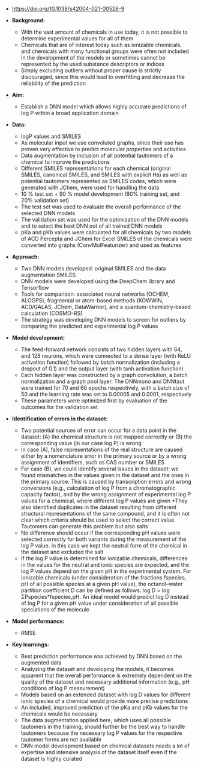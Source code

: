 * https://doi.org/10.1038/s42004-021-00528-9

* **Background:**
  * With the vast amount of chemicals in use today, it is not possible to determine experimental values for all of them
  * Chemicals that are of interest today such as ionizable chemicals, and chemicals with many functional groups were often not included in the development of the models or sometimes cannot be represented by the used substance descriptors or indices
  * Simply excluding outliers without proper cause is strictly discouraged, since this would lead to overfitting and decrease the reliability of the prediction

* **Aim:** 
  * Establish a DNN model which allows highly accurate predictions of log P within a broad application domain

* **Data:** 
  * logP values and SMILES
  * As molecular input we use convoluted graphs, since their use has proven very effective to predict molecular properties and activities
  * Data augmentation by inclusion of all potential tautomers of a chemical to improve the predictions
  * Different SMILES representations for each chemical (original SMILES, canonical SMILES, and SMILES with explicit Hs) as well as potential tautomers represented as SMILES codes, which were generated with JChem, were used for handling the data
  * 10 % test set + 90 % model development (80% training set, and 20% validation set)
  * The test set was used to evaluate the overall performance of the selected DNN models
  * The validation set was used for the optimization of the DNN models and to select the best DNN out of all trained DNN models
  * pKa and pKb values were calculated for all chemicals by two models of ACD Percepta and JChem for Excel SMILES of the chemicals were converted into graphs (ConvMolFeaturizer) and used as features

* **Approach:**
  * Two DNN models developed: original SMILES and the data augmentation SMILES
  * DNN models were developed using the DeepChem library and Tensorflow
  * Tools for comparison: associated neural networks (OCHEM, ALOGPS), fragmental or atom-based methods (KOWWIN, ACD/GALAS, JChem, DataWarrior), and a quantum-chemistry-based calculation (COSMO-RS)
  * The strategy was developing DNN models to screen for outliers by comparing the predicted and experimental log P values

* **Model development:**
  * The feed-forward network consists of two hidden layers with 64, and 128 neurons, which were connected to a dense layer (with ReLU activation function) followed by batch normalization (including a dropout of 0.1) and the output layer (with tanh activation function)
  * Each hidden layer was constructed by a graph convolution, a batch normalization and a graph pool layer. The DNNmono and DNNtaut were trained for 70 and 60 epochs respectively, with a batch size of 50 and the learning rate was set to 0.00005 and 0.0001, respectively
  * These parameters were optimized first by evaluation of the outcomes for the validation set

* **Identification of errors in the dataset:**
  * Two potential sources of error can occur for a data point in the dataset: (A) the chemical structure is not mapped correctly or (B) the corresponding value (in our case log P) is wrong
  * In case (A), false representations of the real structure are caused either by a nomenclature error in the primary source or by a wrong assignment of identifiers, such as CAS number or SMILES
  * For case (B), we could identify several issues in the dataset: we found mismatches in the values given in the dataset and the ones in the primary source. This is caused by transcription errors and wrong conversions (e.g., calculation of log P from a chromatographic capacity factor), and by the wrong assignment of experimental log P values for a chemical, where different log P values are given
  *They also identified duplicates in the dataset resulting from different structural representations of the same compound, and it is often not clear which criteria should be used to select the correct value. Tautomers can generate this problem but also salts
  * No difference should occur if the corresponding pH values were selected correctly for both variants during the measurement of the log P value. In this case we kept the neutral form of the chemical in the dataset and excluded the salt
  * If the log P value is determined for ionizable chemicals, differences in the values for the neutral and ionic species are expected, and the log P values depend on the given pH in the experimental system. For ionizable chemicals (under consideration of the fractions fspecies, pH of all possible species at a given pH value), the octanol–water partition coefficient D can be defined as follows: log D = log ΣPspecies*fspecies,pH. An ideal model would predict log D instead of log P for a given pH value under consideration of all possible speciations of the molecule

* **Model performance:**
  * RMSE

* **Key learnings:**
  * Best prediction performance was achieved by DNN based on the augmented data
  * Analyzing the dataset and developing the models, it becomes apparent that the overall performance is extremely dependent on the quality of the dataset and necessary additional information (e.g., pH conditions of log P measurement)
  * Models based on an extended dataset with log D values for different ionic species of a chemical would provide more precise predictions 
  * An included, improved prediction of the pKa and pKb values for the chemicals would be necessary
  * The data augmentation applied here, which uses all possible tautomers in the training, should further be the best way to handle tautomers because the necessary log P values for the respective tautomer forms are not available
  * DNN model development based on chemical datasets needs a lot of expertise and intensive analysis of the dataset itself even if the dataset is highly curated
